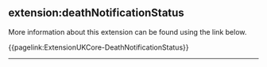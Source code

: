 ## extension:deathNotificationStatus

More information about this extension can be found using the link below.

{{pagelink:ExtensionUKCore-DeathNotificationStatus}}

---
